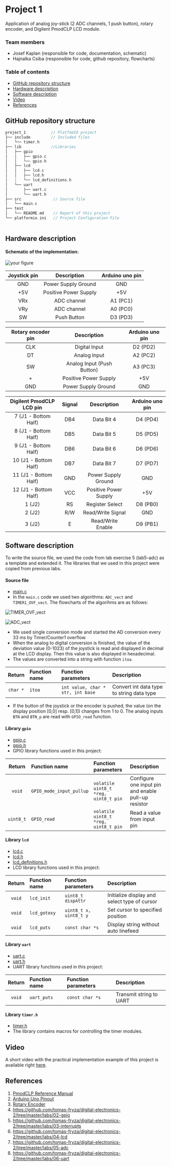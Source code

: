 # Project 1

Application of analog joy-stick (2 ADC channels, 1 push button), rotary encoder, and Digilent PmodCLP LCD module.

### Team members

* Josef Kaplan (responsible for code, documentation, schematic)
* Hajnalka Csiba (responsible for code, github repository, flowcharts)

### Table of contents

* [GitHub repository structure](#github)
* [Hardware description](#hardware)
* [Software description](#software)
* [Video](#video)
* [References](#references)

<a name="github"></a>

## GitHub repository structure

   ```c
   project_1           // PlatfomIO project
   ├── include         // Included files
   │   └── timer.h
   ├── lib             //Libraries
   │   ├── gpio
   │   │   ├── gpio.c
   │   │   └── gpio.h
   │   ├── lcd
   │   │   ├── lcd.c
   │   │   ├── lcd.h
   │   |   └── lcd_definitions.h
   │   └── uart
   │       ├── uart.c
   │       └── uart.h
   ├── src              // Source file
   │   └── main.c
   ├── test
   │   └── README.md    // Report of this project
   └── platformio.ini   // Project Configuration File
         
   ```
<a name="hardware"></a>

## Hardware description

#### Schematic of the implementation:

![your figure](schema.png)

| **Joystick pin** | **Description** | **Arduino uno pin** |
| :-: | :-: | :-: |
| GND | Power Supply Ground | GND |
| +5V | Positive Power Supply | +5V |
| VRx | ADC channel | A1 (PC1) |
| VRy | ADC channel | A0 (PC0) |
| SW | Push Button | D3 (PD3) |

| **Rotary encoder pin** | **Description** | **Arduino uno pin** |
| :-: | :-: | :-: |
| CLK | Digital Input | D2 (PD2) |
| DT | Analog Input | A2 (PC2) |
| SW | Analog Input (Push Button) | A3 (PC3) |
| + | Positive Power Supply | +5V |
| GND | Power Supply Ground | GND |

| **Digilent PmodCLP LCD pin** | **Signal** | **Description** | **Arduino uno pin** |
| :-: | :-: | :-: | :-: |
| 7 (J1 - Bottom Half) | DB4 | Data Bit 4 | D4 (PD4) |
| 8 (J1 - Bottom Half) | DB5 | Data Bit 5 | D5 (PD5) |
| 9 (J1 - Bottom Half) | DB6 | Data Bit 6 | D6 (PD6) |
| 10 (J1 - Bottom Half) | DB7 | Data Bit 7 | D7 (PD7) |
| 11 (J1 - Bottom Half) | GND | Power Supply Ground | GND |
| 12 (J1 - Bottom Half) | VCC | Positive Power Supply | +5V |
| 1 (J2) | RS | Register Select | D8 (PB0) |
| 2 (J2) | R/W | Read/Write Signal | GND |
| 3 (J2) | E | Read/Write Enable | D9 (PB1) |

<a name="sofware"></a>

## Software description

To write the source file, we used the code from lab exercise 5 (lab5-adc) as a template and extended it. The libraries that we used in this project were copied from previous labs.

#### Source file

* [main.c](https://github.com/xcsiba01/digital-electronics2/blob/main/project_1/src/main.c)
* In the `main.c` code we used two algorithms: `ADC_vect` and `TIMER1_OVF_vect`. The flowcharts of the algorihms are as follows:

![TIMER_OVF_vect](TIMER_OVF_vect.png)

![ADC_vect](ADC_vect.png)

* We used single conversion mode and started the AD conversion every 33 ms by Timer/Counter1 overflow.
* When the analog to digital conversion is finished, the value of the deviation value (0-1023) of the joystick is read and displayed in decimal at the LCD display. Then this value is also displayed in hexadecimal.
* The values are converted into a string with function `itoa`.

| **Return** | **Function name** | **Function parameters** | **Description** |
| :-: | :-- | :-- | :-- |
| `char *` | `itoa` | ` int value, char * str, int base ` | Convert int data type to string data type |

* If the button of the joystick or the encoder is pushed, the value (on the display position [0,0] resp. [0,1]) changes from 1 to 0. The analog inputs `BTN` and `BTN_p` are read with `GPIO_read` function.

#### Library `gpio`

* [gpio.c](https://github.com/xcsiba01/digital-electronics2/blob/main/project_1/lib/gpio/gpio.c)
* [gpio.h](https://github.com/xcsiba01/digital-electronics2/blob/main/project_1/lib/gpio/gpio.h)
* GPIO library functions used in this project:

| **Return** | **Function name** | **Function parameters** | **Description** |
| :-: | :-- | :-- | :-- |
| `void` | `GPIO_mode_input_pullup` | `volatile uint8_t *reg, uint8_t pin` | Configure one input pin and enable pull-up resistor |
| `uint8_t` | `GPIO_read` | `volatile uint8_t *reg, uint8_t pin` | Read a value from input pin |

#### Library `lcd`

* [lcd.c](https://github.com/xcsiba01/digital-electronics2/blob/main/project_1/lib/lcd/lcd.c)
* [lcd.h](https://github.com/xcsiba01/digital-electronics2/blob/main/project_1/lib/lcd/lcd.h)
* [lcd_definitions.h](https://github.com/xcsiba01/digital-electronics2/blob/main/project_1/lib/lcd/lcd_definitions.h)
* LCD library functions used in this project:

| **Return** | **Function name** | **Function parameters** | **Description** |
| :-: | :-- | :-- | :-- |
| `void` | `lcd_init` | `uint8_t dispAttr` | Initialize display and select type of cursor |
| `void` | `lcd_gotoxy` | `uint8_t x, uint8_t y` | Set cursor to specified position |
| `void` | `lcd_puts` | `const char *s` | Display string without auto linefeed |

#### Library `uart`

* [uart.c](https://github.com/xcsiba01/digital-electronics2/blob/main/project_1/lib/uart/uart.c)
* [uart.h](https://github.com/xcsiba01/digital-electronics2/blob/main/project_1/lib/uart/uart.h)
* UART library functions used in this project:

| **Return** | **Function name** | **Function parameters** | **Description** |
| :-: | :-- | :-- | :-- |
| `void` | `uart_puts` | `const char *s` | Transmit string to UART |

#### Library `timer.h`

* [timer.h](https://github.com/xcsiba01/digital-electronics2/blob/main/project_1/include/timer.h)
* The library contains macros for controlling the timer modules.

<a name="video"></a>

## Video

A short video with the practical implementation example of this project is available right [here](https://www.youtube.com/watch?v=BsZNbVuyCBM).

<a name="references"></a>

## References

1. [PmodCLP Reference Manual](https://digilent.com/reference/pmod/pmodclp/reference-manual?redirect=1)
2. [Arduino Uno Pinout](https://docs.arduino.cc/retired/boards/arduino-uno-rev3-with-long-pins)
3. [Rotary Encoder](https://howtomechatronics.com/tutorials/arduino/rotary-encoder-works-use-arduino/)
4. https://github.com/tomas-fryza/digital-electronics-2/tree/master/labs/02-gpio
5. https://github.com/tomas-fryza/digital-electronics-2/tree/master/labs/03-interrupts
6. https://github.com/tomas-fryza/digital-electronics-2/tree/master/labs/04-lcd
7. https://github.com/tomas-fryza/digital-electronics-2/tree/master/labs/05-adc
8. https://github.com/tomas-fryza/digital-electronics-2/tree/master/labs/06-uart
